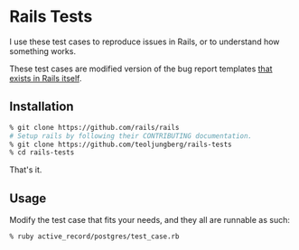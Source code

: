 # Rails Tests
I use these test cases to reproduce issues in Rails, or to understand how
something works.

These test cases are modified version of the bug report templates [that exists
in Rails itself].

[that exists in Rails itself]: https://github.com/rails/rails/blob/master/guides/bug_report_templates

## Installation

```sh
% git clone https://github.com/rails/rails
# Setup rails by following their CONTRIBUTING documentation.
% git clone https://github.com/teoljungberg/rails-tests
% cd rails-tests
```

That's it.

## Usage

Modify the test case that fits your needs, and they all are runnable as such:

```sh
% ruby active_record/postgres/test_case.rb
```
